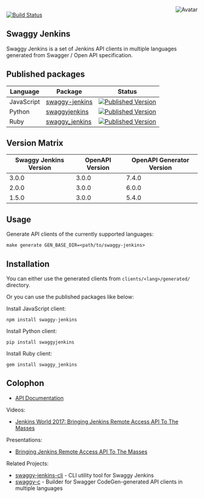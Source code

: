 <img align="right" src="https://raw.github.com/cliffano/swaggy-jenkins/master/avatar.jpg" alt="Avatar"/>

[![Build Status](https://github.com/cliffano/swaggy-jenkins/actions/workflows/ci-workflow.yaml/badge.svg)](https://github.com/cliffano/swaggy-jenkins/actions/workflows/ci-workflow.yaml)
<br/>

Swaggy Jenkins
--------------

Swaggy Jenkins is a set of Jenkins API clients in multiple languages generated from Swagger / Open API specification.

Published packages
------------------

| Language | Package | Status |
|----------|---------|--------|
| JavaScript | [swaggy-jenkins]((http://www.npmjs.com/package/swaggy-jenkins)) | [![Published Version](https://img.shields.io/npm/v/swaggy-jenkins.svg)](http://www.npmjs.com/package/swaggy-jenkins) |
| Python | [swaggyjenkins]((https://pypi.python.org/pypi/swaggyjenkins)) | [![Published Version](https://img.shields.io/pypi/v/swaggyjenkins.svg)](https://pypi.python.org/pypi/swaggyjenkins) |
| Ruby | [swaggy_jenkins]((https://rubygems.org/gems/swaggy_jenkins)) | [![Published Version](https://img.shields.io/gem/v/swaggy_jenkins.svg)](https://rubygems.org/gems/swaggy_jenkins) |

Version Matrix
--------------

| Swaggy Jenkins Version | OpenAPI Version | OpenAPI Generator Version |
|------------------------|-----------------|---------------------------|
| 3.0.0 | 3.0.0 | 7.4.0 |
| 2.0.0 | 3.0.0 | 6.0.0 |
| 1.5.0 | 3.0.0 | 5.4.0 |

Usage
-----

Generate API clients of the currently supported languages:

    make generate GEN_BASE_DIR=<path/to/swaggy-jenkins>

Installation
------------

You can either use the generated clients from `clients/<lang>/generated/` directory.

Or you can use the published packages like below:

Install JavaScript client:

    npm install swaggy-jenkins

Install Python client:

    pip install swaggyjenkins

Install Ruby client:

    gem install swaggy_jenkins

Colophon
--------

* [API Documentation](https://cliffano.github.io/swaggy-jenkins/api/latest/)

Videos:

* [Jenkins World 2017: Bringing Jenkins Remote Access API To The Masses](https://www.youtube.com/watch?v=D93t1jElt4Q)

Presentations:

* [Bringing Jenkins Remote Access API To The Masses](https://www.slideshare.net/cliffano/bringing-jenkins-remote-access-api-to-the-masses)

Related Projects:

* [swaggy-jenkins-cli](http://github.com/cliffano/swaggy-jenkins-cli) - CLI utility tool for Swaggy Jenkins
* [swaggy-c](http://github.com/cliffano/swaggy-c) - Builder for Swagger CodeGen-generated API clients in multiple languages
